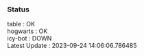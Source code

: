 ### Status


table : OK  
hogwarts : OK  
icy-bot : DOWN  
Latest Update : 2023-09-24 14:06:06.786485
